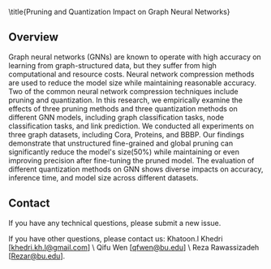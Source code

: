 \title{Pruning and Quantization Impact on Graph Neural Networks}

## Overview

Graph neural networks (GNNs) are known to operate with high accuracy on learning from graph-structured data, but they suffer from high computational and resource costs. Neural network compression methods are used to reduce the model size while maintaining reasonable accuracy. Two of the common neural network compression techniques include pruning and quantization. In this research, we empirically examine the effects of three pruning methods and three quantization methods on different GNN models, including graph classification tasks, node classification tasks, and link prediction. We conducted all experiments on three graph datasets, including Cora, Proteins, and BBBP. Our findings demonstrate that unstructured fine-grained and global pruning can significantly reduce the model's size(50\%) while maintaining or even improving precision after fine-tuning the pruned model. The evaluation of different quantization methods on GNN shows diverse impacts on accuracy, inference time, and model size across different datasets. 


## Contact

If you have any technical questions, please submit a new issue.

If you have other questions, please contact us:
Khatoon.l Khedri [khedri.kh.l@gmail.com] \\
 Qifu Wen [qfwen@bu.edu] \\
Reza Rawassizadeh [Rezar@bu.edu].
